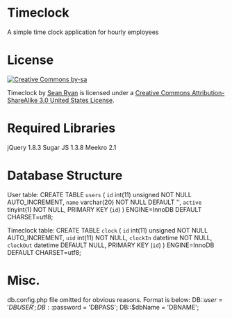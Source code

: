 Timeclock
=========
A simple time clock application for hourly employees

License
=======
[![Creative Commons by-sa](http://i.creativecommons.org/l/by-sa/3.0/us/88x31.png)](http://creativecommons.org/licenses/by-sa/3.0/us/deed.en_US)

Timeclock by [Sean Ryan](http://designingsean.com) is licensed under a [Creative Commons Attribution-ShareAlike 3.0 United States License](http://creativecommons.org/licenses/by-sa/3.0/us/deed.en_US).

Required Libraries
==================
jQuery 1.8.3
Sugar JS 1.3.8
Meekro 2.1

Database Structure
==================
User table:
	CREATE TABLE `users` (
	  `id` int(11) unsigned NOT NULL AUTO_INCREMENT,
	  `name` varchar(20) NOT NULL DEFAULT '',
	  `active` tinyint(1) NOT NULL,
	  PRIMARY KEY (`id`)
	) ENGINE=InnoDB DEFAULT CHARSET=utf8;

Timeclock table:
	CREATE TABLE `clock` (
	  `id` int(11) unsigned NOT NULL AUTO_INCREMENT,
	  `uid` int(11) NOT NULL,
	  `clockIn` datetime NOT NULL,
	  `clockOut` datetime DEFAULT NULL,
	  PRIMARY KEY (`id`)
	) ENGINE=InnoDB DEFAULT CHARSET=utf8;

Misc.
=====
db.config.php file omitted for obvious reasons. Format is below:
	DB::$user = 'DBUSER';
	DB::$password = 'DBPASS';
	DB::$dbName = 'DBNAME';